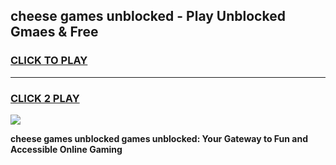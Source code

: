 
## cheese games unblocked - Play Unblocked Gmaes & Free
<h3>
<a href="https://news.freeplayer.one?title=cheese_games_unblocked&ref=23F">CLICK TO PLAY</a></h3>
<hr>

<h3>
<a href="https://news.freeplayer.one?title=cheese_games_unblocked&ref=23F">CLICK 2 PLAY</a>
  
</h3>

<a href="https://news.freeplayer.one?title=cheese_games_unblocked&ref=23F/"><img src="https://clearcache.store/games.png"></a>


**cheese games unblocked games unblocked: Your Gateway to Fun and Accessible Online Gaming**
